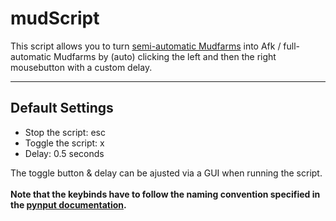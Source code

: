 # mudScript

This script allows you to turn [semi-automatic Mudfarms](https://www.youtube.com/watch?v=LEjX_kEhWEE) into Afk / full-automatic Mudfarms by
(auto) clicking the left and then the right mousebutton with a custom delay.

---

## Default Settings

* Stop the script: esc
* Toggle the script: x
* Delay: 0.5 seconds

The toggle button & delay can be ajusted via a GUI when running the script. \
\
**Note that the keybinds have to follow the naming convention specified in the [pynput documentation](https://pynput.readthedocs.io/en/latest/keyboard.html).**
